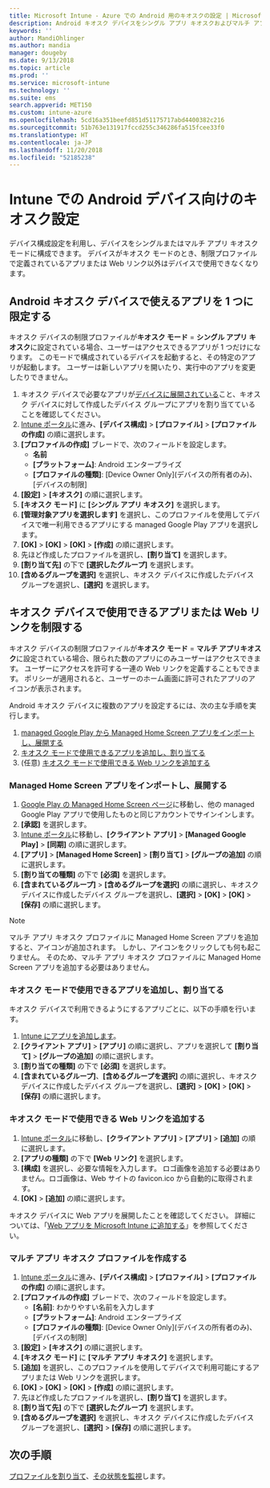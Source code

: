 ```yaml
---
title: Microsoft Intune - Azure での Android 用のキオスクの設定 | Microsoft Docs
description: Android キオスク デバイスをシングル アプリ キオスクおよびマルチ アプリ キオスクとして構成します。
keywords: ''
author: MandiOhlinger
ms.author: mandia
manager: dougeby
ms.date: 9/13/2018
ms.topic: article
ms.prod: ''
ms.service: microsoft-intune
ms.technology: ''
ms.suite: ems
search.appverid: MET150
ms.custom: intune-azure
ms.openlocfilehash: 5cd16a351beefd851d51175717abd4400382c216
ms.sourcegitcommit: 51b763e131917fccd255c346286fa515fcee33f0
ms.translationtype: HT
ms.contentlocale: ja-JP
ms.lasthandoff: 11/20/2018
ms.locfileid: "52185238"
---
```

# <a name="kiosk-settings-for-android-devices-in-intune"></a>Intune での Android デバイス向けのキオスク設定

デバイス構成設定を利用し、デバイスをシングルまたはマルチ アプリ キオスク モードに構成できます。 デバイスがキオスク モードのとき、制限プロファイルで定義されているアプリまたは Web リンク以外はデバイスで使用できなくなります。 

## <a name="restrict-an-android-kiosk-device-to-a-single-app"></a>Android キオスク デバイスで使えるアプリを 1 つに限定する

キオスク デバイスの制限プロファイルが**キオスク モード** = **シングル アプリ キオスク**に設定されている場合、ユーザーはアクセスできるアプリが 1 つだけになります。 このモードで構成されているデバイスを起動すると、その特定のアプリが起動します。 ユーザーは新しいアプリを開いたり、実行中のアプリを変更したりできません。

1. キオスク デバイスで必要なアプリが[デバイスに展開されている](apps-deploy.md)こと、キオスク デバイスに対して作成したデバイス グループにアプリを割り当てていることを確認してください。
2. [Intune ポータル](https://portal.azure.com)に進み、**[デバイス構成]** > **[プロファイル]** > **[プロファイルの作成]** の順に選択します。
3. **[プロファイルの作成]** ブレードで、次のフィールドを設定します。
     - **名前**
     - **[プラットフォーム]**: Android エンタープライズ
     - **[プロファイルの種類]**: [Device Owner Only]\(デバイスの所有者のみ\)、[デバイスの制限]
4. **[設定]** > **[キオスク]** の順に選択します。
5. **[キオスク モード]** に **[シングル アプリ キオスク]** を選択します。
6. **[管理対象アプリを選択します]** を選択し、このプロファイルを使用してデバイスで唯一利用できるアプリにする managed Google Play アプリを選択します。
7. **[OK]** > **[OK]** > **[OK]** > **[作成]** の順に選択します。
8. 先ほど作成したプロファイルを選択し、**[割り当て]** を選択します。
9. **[割り当て先]** の下で **[選択したグループ]** を選択します。
10. **[含めるグループを選択]** を選択し、キオスク デバイスに作成したデバイス グループを選択し、**[選択]** を選択します。

## <a name="restrict-a-kiosk-device-to-a-set-of-apps-or-web-links"></a>キオスク デバイスで使用できるアプリまたは Web リンクを制限する

キオスク デバイスの制限プロファイルが**キオスク モード** = **マルチ アプリキオスク**に設定されている場合、限られた数のアプリにのみユーザーはアクセスできます。 ユーザーにアクセスを許可する一連の Web リンクを定義することもできます。 ポリシーが適用されると、ユーザーのホーム画面に許可されたアプリのアイコンが表示されます。

Android キオスク デバイスに複数のアプリを設定するには、次の主な手順を実行します。

1. [managed Google Play から Managed Home Screen アプリをインポートし、展開する](#import-and-deploy-the-managed-home-screen-app)
2. [キオスク モードで使用できるアプリを追加し、割り当てる](#add-and-assign-apps-that-can-be-used-in-kiosk-mode)
3. (任意) [キオスク モードで使用できる Web リンクを追加する](#add-web-links-that-can-be-used-in-kiosk-mode)

### <a name="import-and-deploy-the-managed-home-screen-app"></a>Managed Home Screen アプリをインポートし、展開する

1. [Google Play の Managed Home Screen ページ](https://play.google.com/work/apps/details?id=com.microsoft.launcher.enterprise)に移動し、他の managed Google Play アプリで使用したものと同じアカウントでサインインします。
2. **[承認]** を選択します。
3. [Intune ポータル](https://portal.azure.com)に移動し、**[クライアント アプリ]** > **[Managed Google Play]** > **[同期]** の順に選択します。
4. **[アプリ]** > **[Managed Home Screen]** > **[割り当て]** > **[グループの追加]** の順に選択します。
5. **[割り当ての種類]** の下で **[必須]** を選択します。
6. **[含まれているグループ]** > **[含めるグループを選択]** の順に選択し、キオスク デバイスに作成したデバイス グループを選択し、**[選択]** > **[OK]** > **[OK]** > **[保存]** の順に選択します。

> [!NOTE]
> マルチ アプリ キオスク プロファイルに Managed Home Screen アプリを追加すると、アイコンが追加されます。 しかし、アイコンをクリックしても何も起こりません。 そのため、マルチ アプリ キオスク プロファイルに Managed Home Screen アプリを追加する必要はありません。

### <a name="add-and-assign-apps-that-can-be-used-in-kiosk-mode"></a>キオスク モードで使用できるアプリを追加し、割り当てる

キオスク デバイスで利用できるようにするアプリごとに、以下の手順を行います。

1. [Intune にアプリを追加します](store-apps-android.md)。
2. **[クライアント アプリ]** > **[アプリ]** の順に選択し、アプリを選択して **[割り当て]** > **[グループの追加]** の順に選択します。
3. **[割り当ての種類]** の下で **[必須]** を選択します。
4. **[含まれているグループ]**、**[含めるグループを選択]** の順に選択し、キオスク デバイスに作成したデバイス グループを選択し、**[選択]** > **[OK]** > **[OK]** > **[保存]** の順に選択します。

### <a name="add-web-links-that-can-be-used-in-kiosk-mode"></a>キオスク モードで使用できる Web リンクを追加する

1. [Intune ポータル](https://portal.azure.com)に移動し、**[クライアント アプリ]** > **[アプリ]** > **[追加]** の順に選択します。
2. **[アプリの種類]** の下で **[Web リンク]** を選択します。
3. **[構成]** を選択し、必要な情報を入力します。 ロゴ画像を追加する必要はありません。ロゴ画像は、Web サイトの favicon.ico から自動的に取得されます。
4. **[OK]** > **[追加]** の順に選択します。

キオスク デバイスに Web アプリを展開したことを確認してください。 詳細については、「[Web アプリを Microsoft Intune に追加する](web-app.md)」を参照してください。

### <a name="create-a-multi-app-kiosk-profile"></a>マルチ アプリ キオスク プロファイルを作成する

1. [Intune ポータル](https://portal.azure.com)に進み、**[デバイス構成]** > **[プロファイル]** > **[プロファイルの作成]** の順に選択します。
3. **[プロファイルの作成]** ブレードで、次のフィールドを設定します。
     - **[名前]**: わかりやすい名前を入力します
     - **[プラットフォーム]**: Android エンタープライズ
     - **[プロファイルの種類]**: [Device Owner Only]\(デバイスの所有者のみ\)、[デバイスの制限]
4. **[設定]** > **[キオスク]** の順に選択します。
5. **[キオスク モード]** に **[マルチ アプリ キオスク]** を選択します。
6. **[追加]** を選択し、このプロファイルを使用してデバイスで利用可能にするアプリまたは Web リンクを選択します。
7. **[OK]** > **[OK]** > **[OK]** > **[作成]** の順に選択します。
8. 先ほど作成したプロファイルを選択し、**[割り当て]** を選択します。
9. **[割り当て先]** の下で **[選択したグループ]** を選択します。
10. **[含めるグループを選択]** を選択し、キオスク デバイスに作成したデバイス グループを選択し、**[選択]** > **[保存]** の順に選択します。

## <a name="next-steps"></a>次の手順
[プロファイルを割り当て](device-profile-assign.md)、[その状態を監視](device-profile-monitor.md)します。
